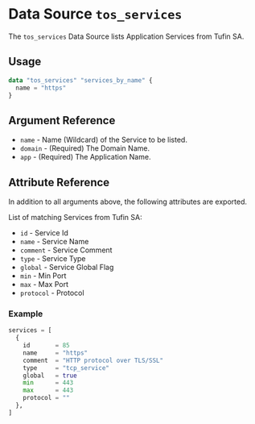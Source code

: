 # Data Source `tos_services`

The `tos_services` Data Source lists Application Services from Tufin SA.

## Usage

```terraform
data "tos_services" "services_by_name" {
  name = "https"
}
```

## Argument Reference

* `name` - Name (Wildcard) of the Service to be listed.
* `domain` - (Required) The Domain Name.
* `app` - (Required) The Application Name.

## Attribute Reference

In addition to all arguments above, the following attributes are exported.

List of matching Services from Tufin SA:

* `id` - Service Id
* `name` - Service Name
* `comment` - Service Comment
* `type` - Service Type
* `global` - Service Global Flag
* `min` - Min Port
* `max` - Max Port
* `protocol` - Protocol

### Example

```terraform
services = [
  {
    id       = 85
    name     = "https"
    comment  = "HTTP protocol over TLS/SSL"
    type     = "tcp_service"
    global   = true
    min      = 443
    max      = 443
    protocol = ""
  },
] 
```

